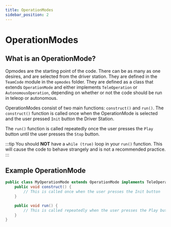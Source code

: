```yaml
---
title: OperationModes
sidebar_position: 2
---
```


# OperationModes

## What is an OperationMode?

Opmodes are the starting point of the code. There can be as many as one desires, and are selected from the driver station.
They are defined in the `TeamCode` module in the `opmodes` folder. They are defined as a class that extends `OperationMode` and either
implements `TeleOperation` or `AutonomousOperation`, depending on whether or not the code should be run in teleop or autonomous.

OperationModes consist of two main functions: `construct()` and `run()`. The `construct()` function is called once when the OperationMode is selected 
and the user pressed `Init` button the Driver Station. 

The `run()` function is called repeatedly once the user presses the `Play` button until the user presses the `Stop` button.

:::tip
You should **NOT** have a `while (true)` loop in your `run()` function. This will cause the code to behave strangely and
is not a recommended practice.
:::

## Example OperationMode

```java
public class MyOperationMode extends OperationMode implements TeleOperation {
    public void construct() {
        // This is called once when the user presses the Init button
    }

    public void run() {
        // This is called repeatedly when the user presses the Play button
    }
}
```